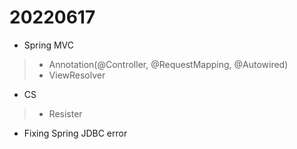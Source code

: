 # 20220617

- Spring MVC
> -  Annotation(@Controller, @RequestMapping, @Autowired)
> - ViewResolver
- CS
> - Resister

- Fixing Spring JDBC error
